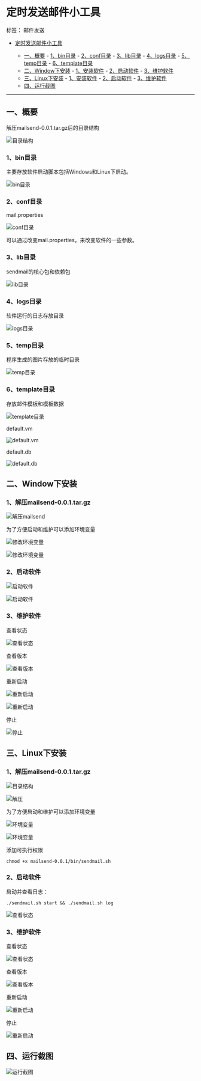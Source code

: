 # 定时发送邮件小工具

标签： 邮件发送

- [定时发送邮件小工具](#定时发送邮件小工具)

  - [一、概要](#一概要)
    	- [1、bin目录](#1bin目录)
        - [2、conf目录](#2conf目录)
    	- [3、lib目录](#3lib目录)
        - [4、logs目录](#4logs目录)
    	- [5、temp目录](#5temp目录)
        - [6、template目录](#6template目录)
  - [二、Window下安装](#二Window下安装)
      	- [1、安装软件](#1解压mailsend-0.0.1.tar.gz)
        - [2、启动软件](#2启动软件)
        - [3、维护软件](#2维护软件)
  - [三、Linux下安装](#三Linux下安装)
      	- [1、安装软件](#1解压mailsend-0.0.1.tar.gz)
        - [2、启动软件](#2启动软件)
        - [3、维护软件](#2维护软件)
  - [四、运行截图](#四运行截图)

  
---

##  一、概要
解压mailsend-0.0.1.tar.gz后的目录结构


![目录结构][1]

### 1、bin目录

主要存放软件启动脚本包括Windows和Linux下启动。

![bin目录][2]

### 2、conf目录

mail.properties

![conf目录][3]

可以通过改变mail.properties，来改变软件的一些参数。

### 3、lib目录

sendmail的核心包和依赖包

![lib目录][4]

### 4、logs目录

软件运行的日志存放目录

![logs目录][5]

### 5、temp目录

程序生成的图片存放的临时目录

![temp目录][6]

### 6、template目录

存放邮件模板和模板数据

![template目录][7]

default.vm

![default.vm][8]

default.db

![default.db][9]

## 二、Window下安装

### 1、解压mailsend-0.0.1.tar.gz

![解压mailsend][10]

为了方便启动和维护可以添加环境变量

![修改环境变量][11]

![修改环境变量][12]

### 2、启动软件

![启动软件][13]

![启动软件][14]

### 3、维护软件

查看状态

![查看状态][15]

查看版本

![查看版本][16]

重新启动

![重新启动][17]

![重新启动][18]

停止

![停止][19]

## 三、Linux下安装

### 1、解压mailsend-0.0.1.tar.gz

![目录结构][20]

![解压][21]

为了方便启动和维护可以添加环境变量

![环境变量][22]

![环境变量][23]

添加可执行权限
```
chmod +x mailsend-0.0.1/bin/sendmail.sh 
```

### 2、启动软件

启动并查看日志：
```  
./sendmail.sh start && ./sendmail.sh log
```
![查看状态][24]

### 3、维护软件

查看状态

![查看状态][25]

查看版本

![查看版本][26]

重新启动

![重新启动][28]

停止

![重新启动][27]

## 四、运行截图

![运行截图][29]


  
[1]: https://raw.githubusercontent.com/mircode/sendmail/master/doc/img/1.png
[2]: https://raw.githubusercontent.com/mircode/sendmail/master/doc/img/2.png
[3]: https://raw.githubusercontent.com/mircode/sendmail/master/doc/img/3.png
[4]: https://raw.githubusercontent.com/mircode/sendmail/master/doc/img/4.png
[5]: https://raw.githubusercontent.com/mircode/sendmail/master/doc/img/5.png
[6]: https://raw.githubusercontent.com/mircode/sendmail/master/doc/img/6.png
[7]: https://raw.githubusercontent.com/mircode/sendmail/master/doc/img/7.png
[8]: https://raw.githubusercontent.com/mircode/sendmail/master/doc/img/8.png
[9]: https://raw.githubusercontent.com/mircode/sendmail/master/doc/img/9.png
[10]: https://raw.githubusercontent.com/mircode/sendmail/master/doc/img/10.png
[11]: https://raw.githubusercontent.com/mircode/sendmail/master/doc/img/11.png
[12]: https://raw.githubusercontent.com/mircode/sendmail/master/doc/img/12.png
[13]: https://raw.githubusercontent.com/mircode/sendmail/master/doc/img/13.png
[14]: https://raw.githubusercontent.com/mircode/sendmail/master/doc/img/14.png
[15]: https://raw.githubusercontent.com/mircode/sendmail/master/doc/img/15.png
[16]: https://raw.githubusercontent.com/mircode/sendmail/master/doc/img/16.png
[17]: https://raw.githubusercontent.com/mircode/sendmail/master/doc/img/17.png
[18]: https://raw.githubusercontent.com/mircode/sendmail/master/doc/img/18.png
[19]: https://raw.githubusercontent.com/mircode/sendmail/master/doc/img/19.png
[20]: https://raw.githubusercontent.com/mircode/sendmail/master/doc/img/20.png
[21]: https://raw.githubusercontent.com/mircode/sendmail/master/doc/img/21.png
[22]: https://raw.githubusercontent.com/mircode/sendmail/master/doc/img/22.png
[23]: https://raw.githubusercontent.com/mircode/sendmail/master/doc/img/23.png
[24]: https://raw.githubusercontent.com/mircode/sendmail/master/doc/img/24.png
[25]: https://raw.githubusercontent.com/mircode/sendmail/master/doc/img/25.png
[26]: https://raw.githubusercontent.com/mircode/sendmail/master/doc/img/26.png
[27]: https://raw.githubusercontent.com/mircode/sendmail/master/doc/img/27.png
[28]: https://raw.githubusercontent.com/mircode/sendmail/master/doc/img/28.png
[29]: https://raw.githubusercontent.com/mircode/sendmail/master/doc/img/29.png
